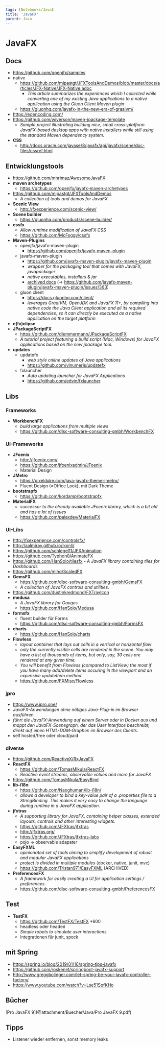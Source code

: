 ```yaml
---
tags: [Notebooks/Java]
title: 'JavaFX'
parent: Java
---
```


# JavaFX

## Docs
- https://github.com/openjfx/samples
- native
  - https://github.com/mipastgt/JFXToolsAndDemos/blob/master/docs/articles/JFX-Native/JFX-Native.adoc
    - *This article summarizes the experiences which I collected while converting one of my existing Java applications to a native application using the Gluon Client Maven plugin*
  - https://gluonhq.com/javafx-in-the-new-era-of-graalvm/
- https://edencoding.com/
- https://github.com/wiverson/maven-jpackage-template
  - *Sample project illustrating building nice, small cross-platform JavaFX-based desktop apps with native installers while still using the standard Maven dependency system.*
- **CSS**
    - http://docs.oracle.com/javase/8/javafx/api/javafx/scene/doc-files/cssref.html


## Entwicklungstools
- https://github.com/mhrimaz/AwesomeJavaFX
- **maven archetypes**
  - https://github.com/openjfx/javafx-maven-archetypes
- https://github.com/mipastgt/JFXToolsAndDemos
  - *A collection of tools and demos for JavaFX.*
- **Scenic View**
  - http://fxexperience.com/scenic-view/
- **Scene builder**
  - https://gluonhq.com/products/scene-builder/
- **cssfx**
  - *Allow runtime modification of JavaFX CSS*
  - https://github.com/McFoggy/cssfx
- **Maven-Plugins**
  - openjfx/javafx-maven-plugin
    - https://github.com/openjfx/javafx-maven-plugin
  - javafx-maven-plugin
    - https://github.com/javafx-maven-plugin/javafx-maven-plugin
    - *wrapper for the packaging tool that comes with JavaFX, javapackager*
    - *native executables, installers & jar*
    - [archived docs](http://web.archive.org/web/20170926160512/http://javafx-maven-plugin.github.io/) (→ https://github.com/javafx-maven-plugin/javafx-maven-plugin/issues/363)
  - gluon client
    - https://docs.gluonhq.com/client/
    - *leverages GraalVM, OpenJDK and JavaFX 11+, by compiling into native code the Java Client application and all its required dependencies, so it can directly be executed as a native application on the target platform*
- **e(fx)clipse**
- **JPackageScriptFX**
  - https://github.com/dlemmermann/JPackageScriptFX
  - *A tutorial project featuring a build script (Mac, Windows) for JavaFX applications based on the new jpackage tool.*
- **updates**
  - updatefx
    - *web style online updates of Java applications*
    - https://github.com/vinumeris/updatefx
  - fxlauncher
    - *Auto updating launcher for JavaFX Applications*
    - https://github.com/edvin/fxlauncher


## Libs

### Frameworks
- **WorkbenchFX**
  - *build large applications from multiple views*
  - https://github.com/dlsc-software-consulting-gmbh/WorkbenchFX

### UI-Frameworks
- **JFoenix**
  - http://jfoenix.com/
  - https://github.com/jfoenixadmin/JFoenix
  - Material Design
- **JMetro**
  - https://pixelduke.com/java-javafx-theme-jmetro/
  - Fluent Design (=Office Look), mit Dark Theme
- **bootstrapfx**
  - https://github.com/kordamp/bootstrapfx
- **MaterialFX**
  - *successor to the already available JFoenix library, which is a bit old and has a lot of issues*
  - https://github.com/palexdev/MaterialFX

### UI-Libs
- http://fxexperience.com/controlsfx/
- http://aalmiray.github.io/ikonli/
- https://github.com/schlegel11/JFXAnimation
- https://github.com/Typhon0/AnimateFX
- https://github.com/HanSolo/tilesfx - *A JavaFX library containing tiles for Dashboards*
- https://github.com/miho/ScaledFX
- **GemsFX**
  - https://github.com/dlsc-software-consulting-gmbh/GemsFX
  - *A collection of JavaFX controls and utilities.*
- https://github.com/dustinkredmond/FXTrayIcon
- **medusa**
  - *A JavaFX library for Gauges*
  - https://github.com/HanSolo/Medusa
- **formsfx**
  - fluent builder für Forms
  - https://github.com/dlsc-software-consulting-gmbh/FormsFX
- **charts**
  - https://github.com/HanSolo/charts
- **Flowless**
  - *layout container that lays out cells in a vertical or horizontal flow*
  - *only the currently visible cells are rendered in the scene. You may have a list of thousands of items, but only, say, 30 cells are rendered at any given time.*
  - *You will benefit from Flowless (compared to ListView) the most if you have many add/delete items occuring in the viewport and an expensive updateItem method.*
  - https://github.com/FXMisc/Flowless

### jpro
- https://www.jpro.one/
- *JavaFX-Anwendungen ohne nötiges Java-Plug-in im Browser ausführen*
- *führt die JavaFX-Anwendung auf einem Server oder in Docker aus und mappt den JavaFX-Scenegraph, der das User Interface beschreibt, direkt auf einen HTML-DOM-Graphen im Browser des Clients.*
- self hosted/free oder cloud/paid

### diverse
- https://github.com/ReactiveX/RxJavaFX
- **ReactFX**
  - https://github.com/TomasMikula/ReactFX 
  - *Reactive event streams, observable values and more for JavaFX*
- https://github.com/TomasMikula/EasyBind
- **lib-i18n**
  - https://github.com/Naoghuman/lib-i18n/
  - *allows a developer to bind a key-value pair of a .properties file to a StringBinding. This makes it very easy to change the language during runtime in a JavaFX application.*
- **jfxtras**
  - *A supporting library for JavaFX, containing helper classes, extended layouts, controls and other interesting widgets.*
  - https://github.com/JFXtras/jfxtras
  - http://jfxtras.org/
  - https://github.com/JFXtras/jfxtras-labs
  - pojo -> observable adapater
- **EasyFXML**
  - *opinionated set of tools aiming to simplify development of robust and modular JavaFX applications*
  - *project is divided in multiple modules* (docker, native, junit, mvc)
  - https://github.com/Tristan971/EasyFXML (ARCHIVED)
- **PreferencesFX**
  - *A framework for easily creating a UI for application settings / preferences.*
  - https://github.com/dlsc-software-consulting-gmbh/PreferencesFX


## Test
- **TestFX**
  - https://github.com/TestFX/TestFX *600
  - headless oder headed
  - *Simple robots to simulate user interactions*
  - Integrationen für junit, spock


## mit Spring
- https://spring.io/blog/2019/01/16/spring-tips-javafx
- https://github.com/roskenet/springboot-javafx-support
- http://www.greggbolinger.com/let-spring-be-your-javafx-controller-factory/
- https://www.youtube.com/watch?v=Lse51SpfKHo


## Bücher
[Pro JavaFX 9](@attachment/Buecher/Java/Pro JavaFX 9.pdf)


## Tipps
- Listener wieder entfernen, sonst memory leaks